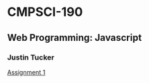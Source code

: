 # CMPSCI-190 
## Web Programming: Javascript
### Justin Tucker

[Assignment 1](assign1/index.html)


